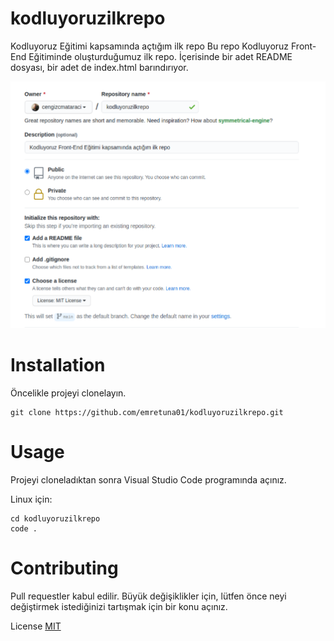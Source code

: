 # kodluyoruzilkrepo
Kodluyoruz Eğitimi kapsamında açtığım ilk repo
Bu repo Kodluyoruz Front-End Eğitiminde oluşturduğumuz ilk repo. İçerisinde bir adet README dosyası, bir adet de index.html barındırıyor.


![Kodluyoruz Logo](https://github.com/oguzhanguler1/kodluyoruzilkrepo/blob/c50902304044d467d7e4b9779abb99df5344b21d/pic/Ekran%20g%C3%B6r%C3%BCnt%C3%BCs%C3%BC%202023-08-16%20140904.png)





# Installation
Öncelikle projeyi clonelayın.
```
git clone https://github.com/emretuna01/kodluyoruzilkrepo.git
```
# Usage
Projeyi cloneladıktan sonra Visual Studio Code programında açınız.

Linux için:
```
cd kodluyoruzilkrepo
code .
```
# Contributing
Pull requestler kabul edilir. Büyük değişiklikler için, lütfen önce neyi değiştirmek istediğinizi tartışmak için bir konu açınız.

License
[MIT](https://choosealicense.com/licenses/mit/)
